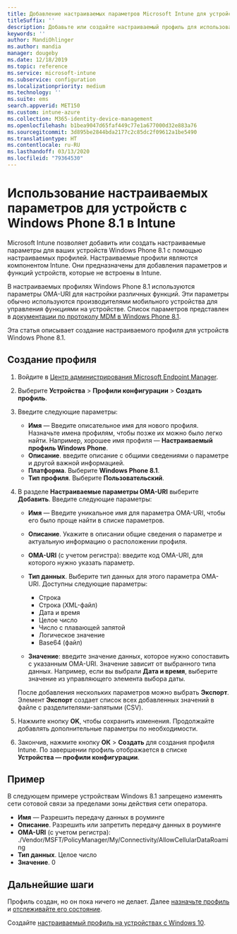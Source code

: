 ```yaml
---
title: Добавление настраиваемых параметров Microsoft Intune для устройств Windows Phone 8.1 в Azure | Документация Майкрософт
titleSuffix: ''
description: Добавьте или создайте настраиваемый профиль для использования параметров OMA-URI для устройств под управлением Windows Phone 8.1 в Microsoft Intune.
keywords: ''
author: MandiOhlinger
ms.author: mandia
manager: dougeby
ms.date: 12/18/2019
ms.topic: reference
ms.service: microsoft-intune
ms.subservice: configuration
ms.localizationpriority: medium
ms.technology: ''
ms.suite: ems
search.appverid: MET150
ms.custom: intune-azure
ms.collection: M365-identity-device-management
ms.openlocfilehash: b1bea9047d65faf449c77e1a677000d32e883a76
ms.sourcegitcommit: 3d895be2844bda2177c2c85dc2f09612a1be5490
ms.translationtype: HT
ms.contentlocale: ru-RU
ms.lasthandoff: 03/13/2020
ms.locfileid: "79364530"
---
```

# <a name="use-custom-settings-for-windows-phone-81-devices-in-intune"></a>Использование настраиваемых параметров для устройств с Windows Phone 8.1 в Intune

Microsoft Intune позволяет добавить или создать настраиваемые параметры для ваших устройств Windows Phone 8.1 с помощью настраиваемых профилей. Настраиваемые профили являются компонентом Intune. Они предназначены для добавления параметров и функций устройств, которые не встроены в Intune.

В настраиваемых профилях Windows Phone 8.1 используются параметры OMA-URI для настройки различных функций. Эти параметры обычно используются производителями мобильного устройства для управления функциями на устройстве. Список параметров представлен в [документации по протоколу MDM в Windows Phone 8.1](https://docs.microsoft.com/previous-versions/windows/it-pro/windows-phone/dn499787(v=technet.10)).

Эта статья описывает создание настраиваемого профиля для устройств Windows Phone 8.1. 

## <a name="create-the-profile"></a>Создание профиля

1. Войдите в [Центр администрирования Microsoft Endpoint Manager](https://go.microsoft.com/fwlink/?linkid=2109431).
2. Выберите **Устройства** > **Профили конфигурации** > **Создать профиль**.
3. Введите следующие параметры:

    - **Имя** — Введите описательное имя для нового профиля. Назначьте имена профилям, чтобы позже их можно было легко найти. Например, хорошее имя профиля — **Настраиваемый профиль Windows Phone**.
    - **Описание**. введите описание с общими сведениями о параметре и другой важной информацией.
    - **Платформа**. Выберите **Windows Phone 8.1**.
    - **Тип профиля**. Выберите **Пользовательский**.

4. В разделе **Настраиваемые параметры OMA-URI** выберите **Добавить**. Введите следующие параметры:

    - **Имя** — Введите уникальное имя для параметра OMA-URI, чтобы его было проще найти в списке параметров.
    - **Описание**. Укажите в описании общие сведения о параметре и актуальную информацию о расположении профиля.
    - **OMA-URI** (с учетом регистра): введите код OMA-URI, для которого нужно указать параметр.
    - **Тип данных**. Выберите тип данных для этого параметра OMA-URI. Доступны следующие параметры:

        - Строка
        - Строка (XML-файл)
        - Дата и время
        - Целое число
        - Число с плавающей запятой
        - Логическое значение
        - Base64 (файл)

    - **Значение**: введите значение данных, которое нужно сопоставить с указанным OMA-URI. Значение зависит от выбранного типа данных. Например, если вы выбрали **Дата и время**, выберите значение из управляющего элемента выбора даты.

    После добавления нескольких параметров можно выбрать **Экспорт**. Элемент **Экспорт** создает список всех добавленных значений в файле с разделителями-запятыми (CSV).

5. Нажмите кнопку **OK**, чтобы сохранить изменения. Продолжайте добавлять дополнительные параметры по необходимости.
6. Закончив, нажмите кнопку **ОК** > **Создать** для создания профиля Intune. По завершении профиль отображается в списке **Устройства — профили конфигурации**.

## <a name="example"></a>Пример

В следующем примере устройствам Windows 8.1 запрещено изменять сети сотовой связи за пределами зоны действия сети оператора.

- **Имя** — Разрешить передачу данных в роуминге
- **Описание**. Разрешить или запретить передачу данных в роуминге
- **OMA-URI** (с учетом регистра): ./Vendor/MSFT/PolicyManager/My/Connectivity/AllowCellularDataRoaming
- **Тип данных**. Целое число
- **Значение**. 0

## <a name="next-steps"></a>Дальнейшие шаги

Профиль создан, но он пока ничего не делает. Далее [назначьте профиль](device-profile-assign.md) и [отслеживайте его состояние](device-profile-monitor.md).

Создайте [настраиваемый профиль на устройствах с Windows 10](custom-settings-windows-10.md).
